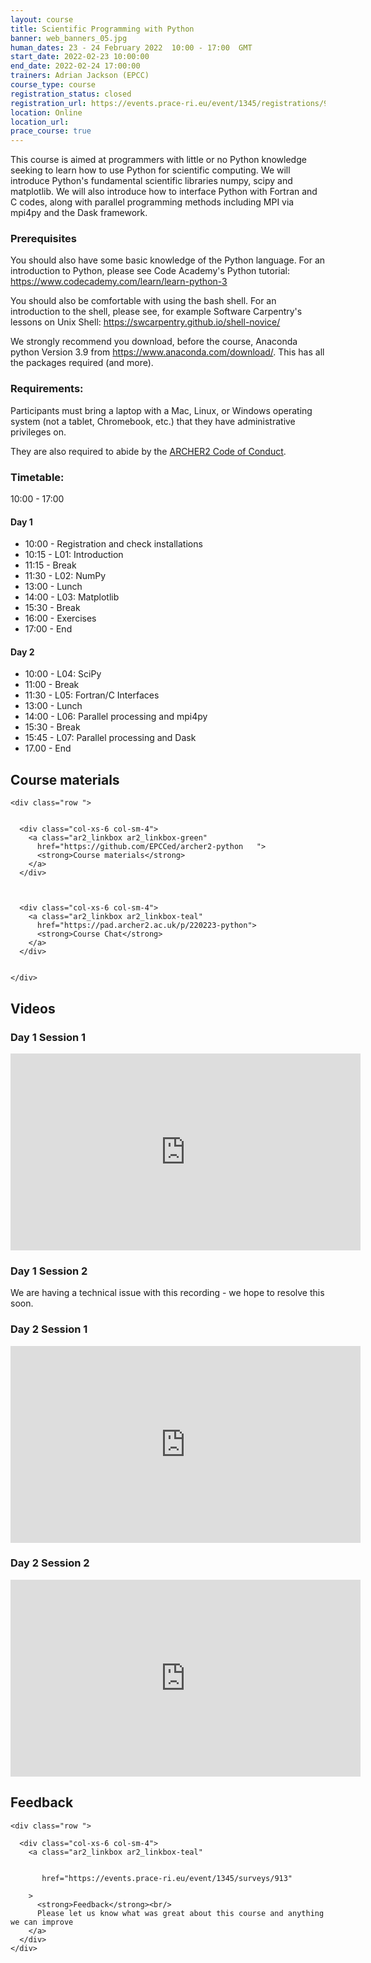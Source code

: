 ```yaml
---
layout: course
title: Scientific Programming with Python
banner: web_banners_05.jpg 
human_dates: 23 - 24 February 2022  10:00 - 17:00  GMT
start_date: 2022-02-23 10:00:00
end_date: 2022-02-24 17:00:00
trainers: Adrian Jackson (EPCC)
course_type: course
registration_status: closed
registration_url: https://events.prace-ri.eu/event/1345/registrations/995/  
location: Online
location_url:
prace_course: true
---
```


This course is aimed at programmers with little or no Python knowledge seeking to learn how to use Python for scientific computing. We will introduce Python's fundamental scientific libraries numpy, scipy and matplotlib. We will also introduce how to interface Python with Fortran and C codes, along with parallel programming methods including MPI via mpi4py and the Dask framework.

### Prerequisites

You should also have some basic knowledge of the Python language. For an introduction to Python, please see Code Academy's Python tutorial: <https://www.codecademy.com/learn/learn-python-3>

You should also be comfortable with using the bash shell. For an introduction to the shell, please see, for example Software Carpentry's lessons on Unix Shell: <https://swcarpentry.github.io/shell-novice/>

We strongly recommend you download, before the course, Anaconda python Version 3.9 from <https://www.anaconda.com/download/>. This has all the packages required (and more). 

### Requirements:

Participants must bring a laptop with a Mac, Linux, or Windows operating system (not a tablet, Chromebook, etc.) that they have administrative privileges on.

They are also required to abide by the [ARCHER2  Code of Conduct](../../../about/policies/code-of-conduct.html). 


### Timetable:

10:00 - 17:00  

#### Day 1

- 10:00 - Registration and check installations
- 10:15 - L01: Introduction
- 11:15 - Break
- 11:30 - L02: NumPy
- 13:00 - Lunch 
- 14:00 - L03: Matplotlib
- 15:30 - Break 
- 16:00 - Exercises
- 17:00 - End

#### Day 2

- 10:00 - L04: SciPy
- 11:00 - Break 
- 11:30 - L05: Fortran/C Interfaces
- 13:00 - Lunch 
- 14:00 - L06: Parallel processing and mpi4py
- 15:30 - Break 
- 15:45 - L07: Parallel processing and Dask
- 17.00 - End

<section id="service">

 

<h2><a name="materials">Course materials</a></h2>



    <div class="row ">	

		
      <div class="col-xs-6 col-sm-4">
        <a class="ar2_linkbox ar2_linkbox-green" 
          href="https://github.com/EPCCed/archer2-python   ">
          <strong>Course materials</strong>         
        </a>
      </div>


  
      <div class="col-xs-6 col-sm-4">
        <a class="ar2_linkbox ar2_linkbox-teal" 
          href="https://pad.archer2.ac.uk/p/220223-python">
          <strong>Course Chat</strong>       
        </a>
      </div>
		

 	</div>
		
		
					


 		
<h2><a name="videos">Videos</a></h2>

<h3>Day 1 Session 1</h3>

<div>
	<iframe title="Video" width="560" height="315" src="https://www.youtube.com/embed/_7lnaD_CfEI " frameborder="0" allow="accelerometer; autoplay; encrypted-media; gyroscope; picture-in-picture" allowfullscreen></iframe>
</div>


<h3>Day 1 Session 2</h3>

We are having a technical issue with this recording - we hope to resolve this soon.

<!--
<div>
	<iframe title="Video" width="560" height="315" src="https://www.youtube.com/embed/xxxxxxxxxxx" frameborder="0" allow="accelerometer; autoplay; encrypted-media; gyroscope; picture-in-picture" allowfullscreen></iframe>
</div>

-->

<h3>Day 2 Session 1</h3>

<div>
	<iframe title="Video" width="560" height="315" src="https://www.youtube.com/embed/GkJGUPO7MPE" frameborder="0" allow="accelerometer; autoplay; encrypted-media; gyroscope; picture-in-picture" allowfullscreen></iframe>
</div>


<h3>Day 2 Session 2</h3>

<div>
	<iframe title="Video" width="560" height="315" src="https://www.youtube.com/embed/hPL6Tx6MgaE" frameborder="0" allow="accelerometer; autoplay; encrypted-media; gyroscope; picture-in-picture" allowfullscreen></iframe>
</div>






 
<h2><a name="feedback">Feedback</a></h2>


    <div class="row ">	

      <div class="col-xs-6 col-sm-4">
        <a class="ar2_linkbox ar2_linkbox-teal" 


		   href="https://events.prace-ri.eu/event/1345/surveys/913"

		>
          <strong>Feedback</strong><br/>
          Please let us know what was great about this course and anything we can improve
        </a>
      </div>
    </div>
		
	

 
</section>


